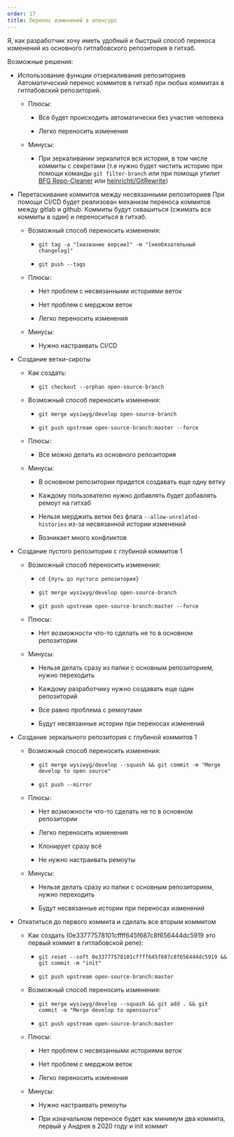 ```yaml
---
order: 17
title: Перенос изменений в опенсурс
---
```


Я, как разработчик хочу иметь удобный и быстрый способ переноса изменений из основного гитлабовского репозитория в гитхаб.

Возможные решения:

-  Использование функции отзеркаливания репозиториев Автоматический перенос коммитов в гитхаб при любых коммитах в гитлабовский репозиторий.

   -  Плюсы:

      -  Все будет происходить автоматически без участия человека

      -  Легко переносить изменения

   -  Минусы:

      -  При зеркаливании зеркалится вся история, в том числе коммиты с секретами (т.е нужно будет чистить историю при помощи команды `git filter-branch` или при помощи утилит [BFG Repo-Cleaner](https://rtyley.github.io/bfg-repo-cleaner/) или [heinrichti/GitRewrite](https://github.com/heinrichti/GitRewrite))

-  Перетаскивание коммитов между несвязанными репозиториев При помощи CI/CD будет реализован механизм переноса коммитов между gitlab и github. Коммиты будут сквашиться (сжимать все коммиты в один) и переноситься в гитхаб.

   -  Возможный способ переносить изменения:

      -  `git tag -a "[название версии]" -m "[необязательный changelog]"`

      -  `git push --tags`

   -  Плюсы:

      -  Нет проблем с несвязанными историями веток

      -  Нет проблем с мерджом веток

      -  Легко переносить изменения

   -  Минусы:

      -  Нужно настраивать CI/CD

-  Создание ветки-сироты

   -  Как создать:

      -  `git checkout --orphan open-source-branch`

   -  Возможный способ переносить изменения:

      -  `git merge wysiwyg/develop open-source-branch`

      -  `git push upstream open-source-branch:master --force`

   -  Плюсы:

      -  Все можно делать из основного репозитория

   -  Минусы:

      -  В основном репозитории придется создавать еще одну ветку

      -  Каждому пользователю нужно добавлять будет добавлять ремоут на гитхаб

      -  Нельзя мерджить ветки без флага `--allow-unrelated-histories` из-за несвязанной истории изменений

      -  Возникает много конфликтов

-  Создание пустого репозитория с глубиной коммитов 1

   -  Возможный способ переносить изменения:

      -  `cd {путь до пустого репозитория}`

      -  `git merge wysiwyg/develop open-source-branch`

      -  `git push upstream open-source-branch:master --force`

   -  Плюсы:

      -  Нет возможности что-то сделать не то в основном репозитории

   -  Минусы:

      -  Нельзя делать сразу из папки с основным репозиторием, нужно переходить

      -  Каждому разработчику нужно создавать еще один репозиторий

      -  Все равно проблема с ремоутами

      -  Будут несвязанные истории при переносах изменений

-  Создание зеркального репозитория с глубиной коммитов 1

   -  Возможный способ переносить изменения:

      -  `git merge wysiwyg/develop --squash && git commit -m "Merge develop to open source"`

      -  `git push --mirror`

   -  Плюсы:

      -  Нет возможности что-то сделать не то в основном репозитории

      -  Легко переносить изменения

      -  Клонирует сразу всё

      -  Не нужно настраивать ремоуты

   -  Минусы:

      -  Нельзя делать сразу из папки с основным репозиторием, нужно переходить

      -  Будут несвязанные истории при переносах изменений

-  Откатиться до первого коммита и сделать все вторым коммитом

   -  Как создать (0e33777578101cffff645f687c8f656444dc5919 это первый коммит в гитлабовской репе):

      -  `git reset --soft 0e33777578101cffff645f687c8f656444dc5919 && git commit -m "init"`

      -  `git push upstream open-source-branch:master`

   -  Возможный способ переносить изменения:

      -  `git merge wysiwyg/develop --squash && git add . && git commit -m "Merge develop to opensource"`

      -  `git push upstream open-source-branch:master`

   -  Плюсы:

      -  Нет проблем с несвязанными историями веток

      -  Нет проблем с мерджом веток

      -  Легко переносить изменения

   -  Минусы:

      -  Нужно настраивать ремоуты

      -  При изначальном переносе будет как минимум два коммита, первый у Андрея в 2020 году и init коммит